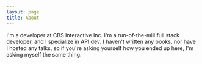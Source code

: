 ```yaml
---
layout: page
title: About
---
```


I'm a developer at CBS Interactive Inc. I'm a run-of-the-mill full stack developer, and I specialize in API dev. I haven't written any books, nor have I hosted any talks, so if you're asking yourself how you ended up here, I'm asking myself the same thing.
